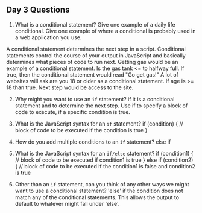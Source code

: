 ## Day 3 Questions

1. What is a conditional statement? Give one example of a daily life conditional. Give one example of where a conditional is probably used in a web application you use.

A conditional statement determines the next step in a script. Conditional statements control the course of your output in JavaScript and basically determines what pieces of code to run next. Getting gas would be an example of a conditional statement. Is the gas tank <= to halfway full. If true, then the conditional statement would read "Go get gas!" A lot of websites will ask are you 18 or older as a conditional statement. If age is >= 18 than true. Next step would be access to the site.

2. Why might you want to use an `if` statement?
if it is a conditional statement and to determine the next step. Use if to specify a block of code to execute, if a specific condition is true.

3. What is the JavaScript syntax for an `if` statement?
if (condition) {
  //  block of code to be executed if the condition is true
}

4. How do you add multiple conditions to an `if` statement?
else if

5. What is the JavaScript syntax for an `if/else` statement?
if (condition1) {
  //  block of code to be executed if condition1 is true
} else if (condition2) {
  //  block of code to be executed if the condition1 is false and condition2 is true

6. Other than an `if` statement, can you think of any other ways we might want to use a conditional statement?
'else' if the condition does not match any of the conditional statements. This allows the output to default to whatever might fall under 'else'.  
